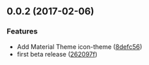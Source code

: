 <a name="0.0.2"></a>
## 0.0.2 (2017-02-06)


### Features

* Add Material Theme icon-theme ([8defc56](https://github.com/equinusocio/vsc-material-theme/commit/8defc56))
* first beta release ([262097f](https://github.com/equinusocio/vsc-material-theme/commit/262097f))



